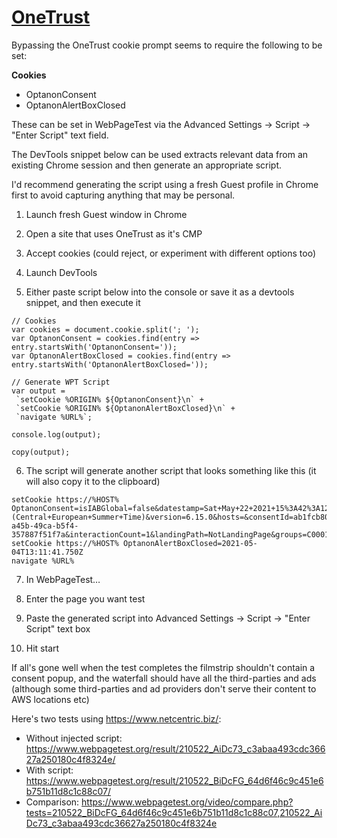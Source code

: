 # [OneTrust](https://www.onetrust.com/)

Bypassing the OneTrust cookie prompt seems to require the following to be set:

**Cookies**
- OptanonConsent
- OptanonAlertBoxClosed

These can be set in WebPageTest via the Advanced Settings → Script → "Enter Script" text field.

The DevTools snippet below can be used extracts relevant data from an existing Chrome session and then generate an appropriate script.

I'd recommend generating the script using a fresh Guest profile in Chrome first to avoid capturing anything that may be personal.

1. Launch fresh Guest window in Chrome

2. Open a site that uses OneTrust as it's CMP

3. Accept cookies (could reject, or experiment with different options too)

4. Launch DevTools

5. Either paste script below into the console or save it as a devtools snippet, and then execute it


```
// Cookies
var cookies = document.cookie.split('; ');
var OptanonConsent = cookies.find(entry => entry.startsWith('OptanonConsent='));
var OptanonAlertBoxClosed = cookies.find(entry => entry.startsWith('OptanonAlertBoxClosed='));

// Generate WPT Script
var output = 
 `setCookie %ORIGIN% ${OptanonConsent}\n` +
 `setCookie %ORIGIN% ${OptanonAlertBoxClosed}\n` +
 `navigate %URL%`;

console.log(output);

copy(output);
```

6. The script will generate another script that looks something like this (it will also copy it to the clipboard) 

```
setCookie https://%HOST% OptanonConsent=isIABGlobal=false&datestamp=Sat+May+22+2021+15%3A42%3A12+GMT%2B0200+(Central+European+Summer+Time)&version=6.15.0&hosts=&consentId=ab1fcb80-a45b-49ca-b5f4-357887f51f7a&interactionCount=1&landingPath=NotLandingPage&groups=C0001%3A1%2CC0002%3A1%2CC0003%3A1%2CC0004%3A1&geolocation=DE%3BBY&AwaitingReconsent=false
setCookie https://%HOST% OptanonAlertBoxClosed=2021-05-04T13:11:41.750Z
navigate %URL%
```

7. In WebPageTest…

8. Enter the page you want test

9. Paste the generated script into Advanced Settings → Script → "Enter Script" text box

8. Hit start

If all's gone well when the test completes the filmstrip shouldn't contain a consent popup, and the waterfall should have all the third-parties and ads (although some third-parties and ad providers don't serve their content to AWS locations etc)

Here's two tests using https://www.netcentric.biz/:
* Without injected script: https://www.webpagetest.org/result/210522_AiDc73_c3abaa493cdc36627a250180c4f8324e/
* With script: https://www.webpagetest.org/result/210522_BiDcFG_64d6f46c9c451e6b751b11d8c1c88c07/
* Comparison: https://www.webpagetest.org/video/compare.php?tests=210522_BiDcFG_64d6f46c9c451e6b751b11d8c1c88c07,210522_AiDc73_c3abaa493cdc36627a250180c4f8324e

